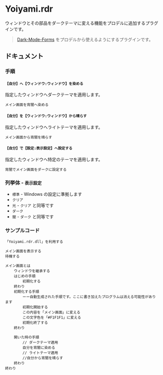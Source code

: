 # Yoiyami.rdr

ウィンドウとその部品をダークテーマに変える機能をプロデルに追加するプラグインです。

> [Dark-Mode-Forms](https://github.com/BlueMystical/Dark-Mode-Forms) をプロデルから使えるようにするプラグインです。


## ドキュメント

### 手順

#### `【自分】へ【ウィンドウ:ウィンドウ】を染める`
指定したウィンドウへダークテーマを適用します。

```
メイン画面を宵闇へ染める
```


#### `【自分】を【ウィンドウ:ウィンドウ】から晴らす`
指定したウィンドウへライトテーマを適用します。

```
メイン画面から宵闇を晴らす
```


#### `【自分】で【設定:表示設定】へ設定する`
指定したウィンドウへ特定のテーマを適用します。

```
宵闇でメイン画面をダークに設定する
```


### 列挙体 - `表示設定`

- `標準` - Windows の設定に準拠します
- `クリア`
- `光` - `クリア` と同等です
- `ダーク`
- `闇` - `ダーク` と同等です


### サンプルコード

```
「Yoiyami.rdr.dll」を利用する

メイン画面を表示する
待機する

メイン画面とは
	ウィンドウを継承する
	はじめの手順
		初期化する
	終わり
	初期化する手順
		ーー自動生成された手順です。ここに書き加えたプログラムは消える可能性があります
		初期化開始する
		この内容を「メイン画面」に変える
		この文字色を「#F1F1F1」に変える
		初期化終了する
	終わり
	
	開いた時の手順
		// ダークテーマ適用
		自分を宵闇に染める
		// ライトテーマ適用
		//自分から宵闇を晴らす
	終わり
終わり
```
